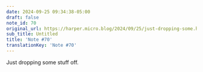 ```yaml
---
date: 2024-09-25 09:34:38-05:00
draft: false
note_id: 70
original_url: https://harper.micro.blog/2024/09/25/just-dropping-some.html
sub_title: Untitled
title: 'Note #70'
translationKey: 'Note #70'
---
```


Just dropping some stuff off.